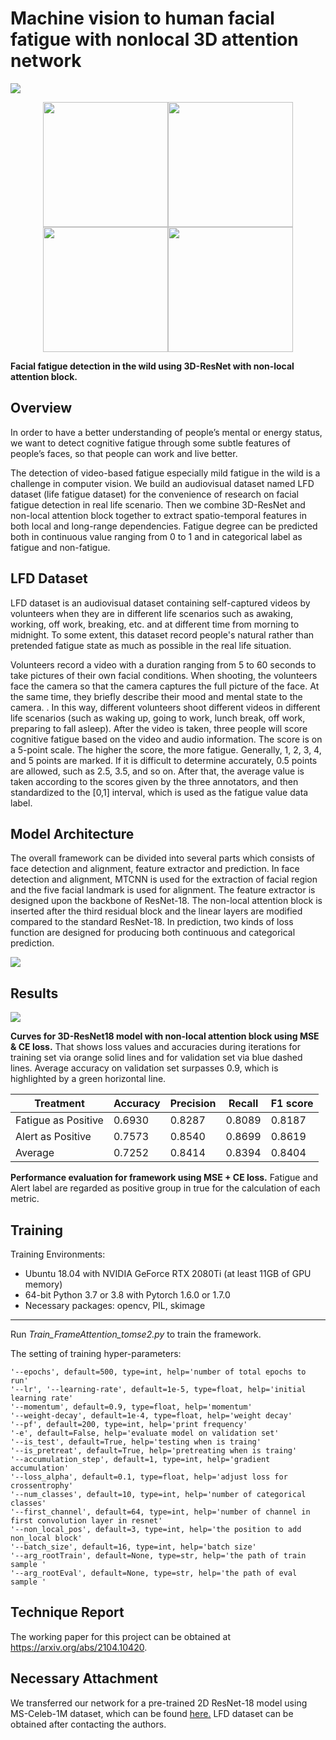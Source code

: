 # Machine vision to human facial fatigue with nonlocal 3D attention network

![](https://github.com/zeyuchen-kevin/paper-images/raw/main/cam.jpg)

<center class="half">    
    <img src="https://github.com/zeyuchen-kevin/paper-images/raw/main/1.gif" width="200"/><img src="https://github.com/zeyuchen-kevin/paper-images/raw/main/2.gif" width="200"/><img src="https://github.com/zeyuchen-kevin/paper-images/raw/main/3.gif" width="200"/><img src="https://github.com/zeyuchen-kevin/paper-images/raw/main/4.gif" width="200"/>
</center>

**Facial fatigue detection in the wild using 3D-ResNet with non-local attention block.**

## Overview

In order to have a better understanding of people’s mental or energy status, we want to detect cognitive fatigue through some subtle features of people’s faces, so that people can work and live better.

The detection of  video-based fatigue especially mild fatigue in the wild is a challenge in computer vision. We build an audiovisual dataset named LFD dataset (life fatigue dataset) for the convenience of research on facial fatigue detection in real life scenario. Then we combine 3D-ResNet and non-local attention block together to extract spatio-temporal features in both local and long-range dependencies. Fatigue degree can be predicted both in continuous value ranging from 0 to 1 and in categorical label as fatigue and non-fatigue. 

## LFD Dataset

LFD dataset is an audiovisual dataset containing self-captured videos by volunteers when they are in different life scenarios such as awaking, working, off work, breaking, etc. and at different time from morning to midnight.  To some extent, this dataset record people's natural rather than pretended fatigue state as much as possible in the real life situation.

Volunteers record a video with a duration ranging from 5 to 60 seconds to take pictures of their own facial conditions. When shooting, the volunteers face the camera so that the camera captures the full picture of the face. At the same time, they briefly describe their mood and mental state to the camera. . In this way, different volunteers shoot different videos in different life scenarios (such as waking up, going to work, lunch break, off work, preparing to fall asleep). After the video is taken, three people will score cognitive fatigue based on the video and audio information. The score is on a 5-point scale. The higher the score, the more fatigue. Generally, 1, 2, 3, 4, and 5 points are marked. If it is difficult to determine accurately, 0.5 points are allowed, such as 2.5, 3.5, and so on. After that, the average value is taken according to the scores given by the three annotators, and then standardized to the [0,1] interval, which is used as the fatigue value data label.

## Model Architecture

The overall framework can be divided into several parts which consists of face detection and alignment, feature extractor and prediction. In face detection and alignment, MTCNN is used for the extraction of facial region and the five facial landmark is used for alignment. The feature extractor is designed upon the backbone of ResNet-18. The non-local attention block is inserted after the third residual block and the linear layers are modified compared to the standard ResNet-18.  In prediction, two kinds of loss function are designed for producing both continuous and categorical prediction.

![](https://github.com/zeyuchen-kevin/paper-images/raw/main/model_structure.png)

## Results

![](https://github.com/zeyuchen-kevin/paper-images/raw/main/bi_analysis.jpg)

**Curves for 3D-ResNet18 model with non-local attention block using MSE & CE loss.** That shows loss values and accuracies during iterations for training set via orange solid lines and for validation set via blue dashed lines. Average accuracy on validation set surpasses 0.9, which is highlighted by a green horizontal line. 

| Treatment           | Accuracy | Precision | Recall | F1 score |
| ------------------- | -------- | --------- | ------ | -------- |
| Fatigue as Positive | 0.6930   | 0.8287    | 0.8089 | 0.8187   |
| Alert as Positive   | 0.7573   | 0.8540    | 0.8699 | 0.8619   |
| Average             | 0.7252   | 0.8414    | 0.8394 | 0.8404   |

**Performance evaluation for framework using MSE + CE loss.** Fatigue and Alert label are regarded as positive group in true for the calculation of each metric. 

## Training

Training Environments:

*  Ubuntu 18.04 with NVIDIA GeForce RTX 2080Ti (at least 11GB of GPU memory)
* 64-bit Python 3.7 or 3.8 with Pytorch 1.6.0 or 1.7.0
* Necessary packages: opencv, PIL, skimage

---

Run *Train_FrameAttention_tomse2.py* to train the framework.

The setting of training hyper-parameters:

```
'--epochs', default=500, type=int, help='number of total epochs to run'
'--lr', '--learning-rate', default=1e-5, type=float, help='initial learning rate'
'--momentum', default=0.9, type=float, help='momentum'
'--weight-decay', default=1e-4, type=float, help='weight decay'
'--pf', default=200, type=int, help='print frequency'
'-e', default=False, help='evaluate model on validation set'
'--is_test', default=True, help='testing when is traing'
'--is_pretreat', default=True, help='pretreating when is traing'
'--accumulation_step', default=1, type=int, help='gradient accumulation'
'--loss_alpha', default=0.1, type=float, help='adjust loss for crossentrophy'
'--num_classes', default=10, type=int, help='number of categorical classes'
'--first_channel', default=64, type=int, help='number of channel in first convolution layer in resnet'
'--non_local_pos', default=3, type=int, help='the position to add non_local block'
'--batch_size', default=16, type=int, help='batch size'
'--arg_rootTrain', default=None, type=str, help='the path of train sample '
'--arg_rootEval', default=None, type=str, help='the path of eval sample '
```
## Technique Report
The working paper for this project can be obtained at https://arxiv.org/abs/2104.10420.

## Necessary Attachment

We transferred our network for a pre-trained 2D ResNet-18 model using MS-Celeb-1M dataset, which can be found [here.](https://github.com/kaiwang960112/Challenge-condition-FER-dataset) LFD dataset can be obtained after contacting the authors.



